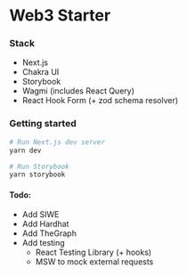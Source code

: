 # Web3 Starter

### Stack

- Next.js
- Chakra UI
- Storybook
- Wagmi (includes React Query)
- React Hook Form (+ zod schema resolver)

### Getting started

```bash
# Run Next.js dev server
yarn dev

# Run Storybook
yarn storybook
```

#### Todo:

- Add SIWE
- Add Hardhat
- Add TheGraph
- Add testing
  - React Testing Library (+ hooks)
  - MSW to mock external requests
